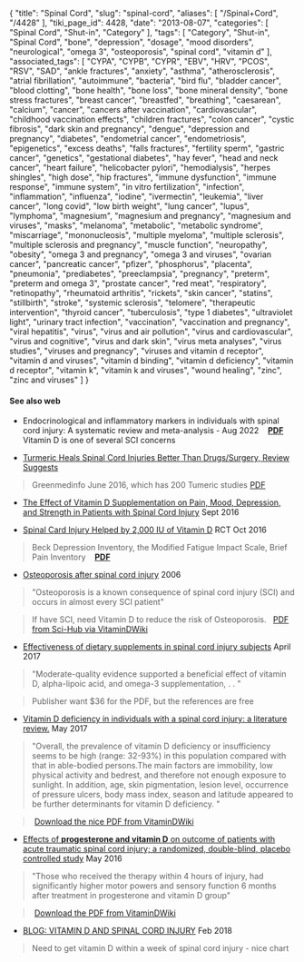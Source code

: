 {
    "title": "Spinal Cord",
    "slug": "spinal-cord",
    "aliases": [
        "/Spinal+Cord",
        "/4428"
    ],
    "tiki_page_id": 4428,
    "date": "2013-08-07",
    "categories": [
        "Spinal Cord",
        "Shut-in",
        "Category"
    ],
    "tags": [
        "Category",
        "Shut-in",
        "Spinal Cord",
        "bone",
        "depression",
        "dosage",
        "mood disorders",
        "neurological",
        "omega 3",
        "osteoporosis",
        "spinal cord",
        "vitamin d"
    ],
    "associated_tags": [
        "CYPA",
        "CYPB",
        "CYPR",
        "EBV",
        "HRV",
        "PCOS",
        "RSV",
        "SAD",
        "ankle fractures",
        "anxiety",
        "asthma",
        "atherosclerosis",
        "atrial fibrillation",
        "autoimmune",
        "bacteria",
        "bird flu",
        "bladder cancer",
        "blood clotting",
        "bone health",
        "bone loss",
        "bone mineral density",
        "bone stress fractures",
        "breast cancer",
        "breastfed",
        "breathing",
        "caesarean",
        "calcium",
        "cancer",
        "cancers after vaccination",
        "cardiovascular",
        "childhood vaccination effects",
        "children fractures",
        "colon cancer",
        "cystic fibrosis",
        "dark skin and pregnancy",
        "dengue",
        "depression and pregnancy",
        "diabetes",
        "endometrial cancer",
        "endometriosis",
        "epigenetics",
        "excess deaths",
        "falls fractures",
        "fertility sperm",
        "gastric cancer",
        "genetics",
        "gestational diabetes",
        "hay fever",
        "head and neck cancer",
        "heart failure",
        "helicobacter pylori",
        "hemodialysis",
        "herpes shingles",
        "high dose",
        "hip fractures",
        "immune dysfunction",
        "immune response",
        "immune system",
        "in vitro fertilization",
        "infection",
        "inflammation",
        "influenza",
        "iodine",
        "ivermectin",
        "leukemia",
        "liver cancer",
        "long covid",
        "low birth weight",
        "lung cancer",
        "lupus",
        "lymphoma",
        "magnesium",
        "magnesium and pregnancy",
        "magnesium and viruses",
        "masks",
        "melanoma",
        "metabolic",
        "metabolic syndrome",
        "miscarriage",
        "mononucleosis",
        "multiple myeloma",
        "multiple sclerosis",
        "multiple sclerosis and pregnancy",
        "muscle function",
        "neuropathy",
        "obesity",
        "omega 3 and pregnancy",
        "omega 3 and viruses",
        "ovarian cancer",
        "pancreatic cancer",
        "pfizer",
        "phosphorus",
        "placenta",
        "pneumonia",
        "prediabetes",
        "preeclampsia",
        "pregnancy",
        "preterm",
        "preterm and omega 3",
        "prostate cancer",
        "red meat",
        "respiratory",
        "retinopathy",
        "rheumatoid arthritis",
        "rickets",
        "skin cancer",
        "statins",
        "stillbirth",
        "stroke",
        "systemic sclerosis",
        "telomere",
        "therapeutic intervention",
        "thyroid cancer",
        "tuberculosis",
        "type 1 diabetes",
        "ultraviolet light",
        "urinary tract infection",
        "vaccination",
        "vaccination and pregnancy",
        "viral hepatitis",
        "virus",
        "virus and air pollution",
        "virus and cardiovascular",
        "virus and cognitive",
        "virus and dark skin",
        "virus meta analyses",
        "virus studies",
        "viruses and pregnancy",
        "viruses and vitamin d receptor",
        "vitamin d and viruses",
        "vitamin d binding",
        "vitamin d deficiency",
        "vitamin d receptor",
        "vitamin k",
        "vitamin k and viruses",
        "wound healing",
        "zinc",
        "zinc and viruses"
    ]
}


#### See also web

* Endocrinological and inflammatory markers in individuals with spinal cord injury: A systematic review and meta-analysis - Aug 2022 &nbsp; **<i class="fas fa-file-pdf" style="margin-right: 0.3em;"></i><a href="https://d378j1rmrlek7x.cloudfront.net/attachments/pdf/sci-meta.pdf">PDF</a>**  Vitamin D is one of several SCI concerns

* [Turmeric Heals Spinal Cord Injuries Better Than Drugs/Surgery, Review Suggests](http://www.greenmedinfo.com/blog/turmeric-heals-spinal-cord-injuries-better-drugssurgery-review-suggests)

> Greenmedinfo June 2016, which has 200 Tumeric studies<i class="fas fa-file-pdf" style="margin-right: 0.3em;"></i><a href="https://d378j1rmrlek7x.cloudfront.net/attachments/pdf/the-potential-of-curcumin-in-treatment-of-spinal-cord-injury.pdf">PDF</a>

* [The Effect of Vitamin D Supplementation on Pain, Mood, Depression, and Strength in Patients with Spinal Cord Injury](http://www.pmrjournal.org/article/S1934-1482(16)30307-0/abstract) Sept 2016 

* [Spinal Card Injury Helped by 2,000 IU of Vitamin D](http://www.pmrjournal.org/article/S1934-1482(16)30307-0/fulltext) RCT Oct 2016

> Beck Depression Inventory, the Modified Fatigue Impact Scale, Brief Pain Inventory &nbsp; **<i class="fas fa-file-pdf" style="margin-right: 0.3em;"></i><a href="https://d378j1rmrlek7x.cloudfront.net/attachments/pdf/nutrients-08-00374.pdf">PDF</a>**  

* [Osteoporosis after spinal cord injury](https://link.springer.com/article/10.1007/s00198-005-2028-8) 2006

> "Osteoporosis is a known consequence of spinal cord injury (SCI) and occurs in almost every SCI patient"

> If have SCI, need Vitamin D to reduce the risk of Osteoporosis. &nbsp;<i class="fas fa-file-pdf" style="margin-right: 0.3em;"></i><a href="https://d378j1rmrlek7x.cloudfront.net/attachments/pdf/sci-20005-sci-hub.pdf">PDF from Sci-Hub via VitaminDWiki</a>

* [Effectiveness of dietary supplements in spinal cord injury subjects](https://www.ncbi.nlm.nih.gov/pubmed/28065420) April 2017

> "Moderate-quality evidence supported a beneficial effect of vitamin D, alpha-lipoic acid, and omega-3 supplementation,  . . "

> Publisher want $36 for the PDF, but the references are free

* [Vitamin D deficiency in individuals with a spinal cord injury: a literature review.](https://www.ncbi.nlm.nih.gov/pubmed/27824059) May 2017

> "Overall, the prevalence of vitamin D deficiency or insufficiency seems to be high (range: 32-93%) in this population compared with that in able-bodied persons.The main factors are immobility, low physical activity and bedrest, and therefore not enough exposure to sunlight. In addition, age, skin pigmentation, lesion level, occurrence of pressure ulcers, body mass index, season and latitude appeared to be further determinants for vitamin D deficiency. "

> <i class="fas fa-file-pdf" style="margin-right: 0.3em;"></i><a href="https://d378j1rmrlek7x.cloudfront.net/attachments/pdf/spinal-cord-2017.pdf">Download the nice PDF from VitaminDWiki</a>

* [Effects of  **progesterone and vitamin D**  on outcome of patients with acute traumatic spinal cord injury; a randomized, double-blind, placebo controlled study](https://www.ncbi.nlm.nih.gov/pubmed/26832888) May 2016

> "Those who received the therapy within 4 hours of injury, had significantly higher motor powers and sensory function 6 months after treatment in progesterone and vitamin D group"

> <i class="fas fa-file-pdf" style="margin-right: 0.3em;"></i><a href="https://d378j1rmrlek7x.cloudfront.net/attachments/pdf/progesterone-vitamin-d-sci---2016.pdf">Download the PDF from VitaminDWiki</a>

* [BLOG: VITAMIN D AND SPINAL CORD INJURY](https://www.wingsforlife.com/us/latest/blog-vitamin-d-and-spinal-cord-injury-3284/) Feb 2018

> Need to get vitamin D within a week of spinal cord injury - nice chart